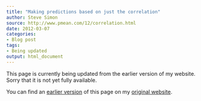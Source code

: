 ```yaml
---
title: "Making predictions based on just the correlation"
author: Steve Simon
source: http://www.pmean.com/12/correlation.html
date: 2012-03-07
categories:
- Blog post
tags:
- Being updated
output: html_document
---
```


This page is currently being updated from the earlier version of my website. Sorry that it is not yet fully available.

<!---More--->

You can find an [earlier version][sim1] of this page on my [original website][sim2].

[sim1]: http://www.pmean.com/12/correlation.html
[sim2]: http://www.pmean.com/original_site.html
